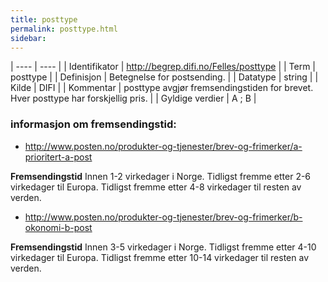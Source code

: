 ```yaml
---
title: posttype
permalink: posttype.html
sidebar:
---
```


| ---- | ---- |
| Identifikator | <http://begrep.difi.no/Felles/posttype> |
| Term | posttype |
| Definisjon | Betegnelse for postsending. |
| Datatype | string |
| Kilde | DIFI |
| Kommentar | posttype avgjør fremsendingstiden for brevet. Hver posttype har forskjellig pris. |
| Gyldige verdier | A ; B |

### informasjon om fremsendingstid:

* <http://www.posten.no/produkter-og-tjenester/brev-og-frimerker/a-prioritert-a-post>

**Fremsendingstid** Innen 1-2 virkedager i Norge. Tidligst fremme etter 2-6 virkedager til Europa. Tidligst fremme etter 4-8 virkedager til resten av verden.

* <http://www.posten.no/produkter-og-tjenester/brev-og-frimerker/b-okonomi-b-post>

**Fremsendingstid** Innen 3-5 virkedager i Norge. Tidligst fremme etter 4-10 virkedager til Europa. Tidligst fremme etter 10-14 virkedager til resten av verden.



